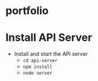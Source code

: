 # portfolio

# Install API Server

* Install and start the API server
    - `cd api-server`
    - `npm install`
    - `node server`
    
   
